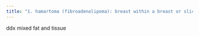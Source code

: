 ```yaml
---
title: "1. hamartoma (fibroadenolipoma): breast within a breast or slice of sausage pattern  2. Lymph node  3. Fat necrosis  4. galactocele"
---
```

ddx mixed fat and tissue

